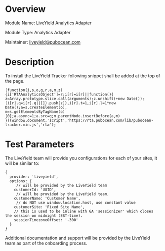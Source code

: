 # Overview

Module Name: LiveYield Analytics Adapter

Module Type: Analytics Adapter

Maintainer: liveyield@pubocean.com

# Description

To install the LiveYield Tracker following snippet shall be added at the top of
the page.

```
(function(i,s,o,g,r,a,m,z){i['RTAAnalyticsObject']=r;i[r]=i[r]||function(){
z=Array.prototype.slice.call(arguments);z.unshift(+new Date());
(i[r].q=i[r].q||[]).push(z)},i[r].t=1,i[r].l=1*new Date();a=s.createElement(o),
m=s.getElementsByTagName(o)[0];a.async=1;a.src=g;m.parentNode.insertBefore(a,m)
})(window,document,'script','https://rta.pubocean.com/lib/pubocean-tracker.min.js','rta');
```

# Test Parameters

The LiveYield team will provide you configurations for each of your sites, it
will be similar to:

```
{
  provider: 'liveyield',
  options: {
     // will be provided by the LiveYield team
    customerId: 'UUID',
     // will be provided by the LiveYield team,
    customerName: 'Customer Name',
     // do NOT use window.location.host, use constant value
    customerSite: 'Fixed Site Name',
    // this is used to be inline with GA 'sessionizer' which closes the session on midnight (EST-time).
    sessionTimezoneOffset: '-300'
  }
}
```

Additional documentation and support will be provided by the LiveYield team as
part of the onboarding process.

